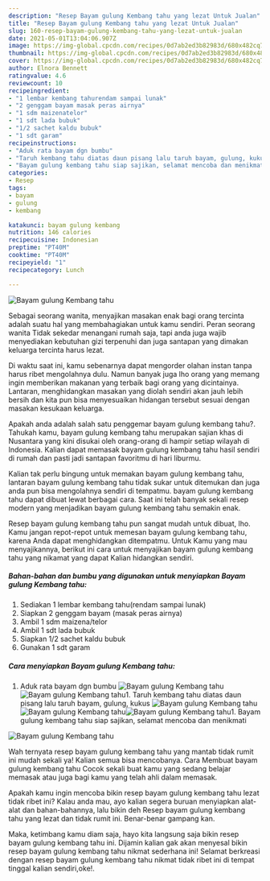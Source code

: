 ```yaml
---
description: "Resep Bayam gulung Kembang tahu yang lezat Untuk Jualan"
title: "Resep Bayam gulung Kembang tahu yang lezat Untuk Jualan"
slug: 160-resep-bayam-gulung-kembang-tahu-yang-lezat-untuk-jualan
date: 2021-05-01T13:04:06.907Z
image: https://img-global.cpcdn.com/recipes/0d7ab2ed3b82983d/680x482cq70/bayam-gulung-kembang-tahu-foto-resep-utama.jpg
thumbnail: https://img-global.cpcdn.com/recipes/0d7ab2ed3b82983d/680x482cq70/bayam-gulung-kembang-tahu-foto-resep-utama.jpg
cover: https://img-global.cpcdn.com/recipes/0d7ab2ed3b82983d/680x482cq70/bayam-gulung-kembang-tahu-foto-resep-utama.jpg
author: Elnora Bennett
ratingvalue: 4.6
reviewcount: 10
recipeingredient:
- "1 lembar kembang tahurendam sampai lunak"
- "2 genggam bayam masak peras airnya"
- "1 sdm maizenatelor"
- "1 sdt lada bubuk"
- "1/2 sachet kaldu bubuk"
- "1 sdt garam"
recipeinstructions:
- "Aduk rata bayam dgn bumbu"
- "Taruh kembang tahu diatas daun pisang lalu taruh bayam, gulung, kukus"
- "Bayam gulung kembang tahu siap sajikan, selamat mencoba dan menikmati"
categories:
- Resep
tags:
- bayam
- gulung
- kembang

katakunci: bayam gulung kembang 
nutrition: 146 calories
recipecuisine: Indonesian
preptime: "PT40M"
cooktime: "PT40M"
recipeyield: "1"
recipecategory: Lunch

---
```



![Bayam gulung Kembang tahu](https://img-global.cpcdn.com/recipes/0d7ab2ed3b82983d/680x482cq70/bayam-gulung-kembang-tahu-foto-resep-utama.jpg)

Sebagai seorang wanita, menyajikan masakan enak bagi orang tercinta adalah suatu hal yang membahagiakan untuk kamu sendiri. Peran seorang  wanita Tidak sekedar menangani rumah saja, tapi anda juga wajib menyediakan kebutuhan gizi terpenuhi dan juga santapan yang dimakan keluarga tercinta harus lezat.

Di waktu  saat ini, kamu sebenarnya dapat mengorder olahan instan tanpa harus ribet mengolahnya dulu. Namun banyak juga lho orang yang memang ingin memberikan makanan yang terbaik bagi orang yang dicintainya. Lantaran, menghidangkan masakan yang diolah sendiri akan jauh lebih bersih dan kita pun bisa menyesuaikan hidangan tersebut sesuai dengan masakan kesukaan keluarga. 



Apakah anda adalah salah satu penggemar bayam gulung kembang tahu?. Tahukah kamu, bayam gulung kembang tahu merupakan sajian khas di Nusantara yang kini disukai oleh orang-orang di hampir setiap wilayah di Indonesia. Kalian dapat memasak bayam gulung kembang tahu hasil sendiri di rumah dan pasti jadi santapan favoritmu di hari liburmu.

Kalian tak perlu bingung untuk memakan bayam gulung kembang tahu, lantaran bayam gulung kembang tahu tidak sukar untuk ditemukan dan juga anda pun bisa mengolahnya sendiri di tempatmu. bayam gulung kembang tahu dapat dibuat lewat berbagai cara. Saat ini telah banyak sekali resep modern yang menjadikan bayam gulung kembang tahu semakin enak.

Resep bayam gulung kembang tahu pun sangat mudah untuk dibuat, lho. Kamu jangan repot-repot untuk memesan bayam gulung kembang tahu, karena Anda dapat menghidangkan ditempatmu. Untuk Kamu yang mau menyajikannya, berikut ini cara untuk menyajikan bayam gulung kembang tahu yang nikamat yang dapat Kalian hidangkan sendiri.

<!--inarticleads1-->

##### Bahan-bahan dan bumbu yang digunakan untuk menyiapkan Bayam gulung Kembang tahu:

1. Sediakan 1 lembar kembang tahu(rendam sampai lunak)
1. Siapkan 2 genggam bayam (masak peras airnya)
1. Ambil 1 sdm maizena/telor
1. Ambil 1 sdt lada bubuk
1. Siapkan 1/2 sachet kaldu bubuk
1. Gunakan 1 sdt garam




<!--inarticleads2-->

##### Cara menyiapkan Bayam gulung Kembang tahu:

1. Aduk rata bayam dgn bumbu
<img src="https://img-global.cpcdn.com/steps/26ec0cca013e49bd/160x128cq70/bayam-gulung-kembang-tahu-langkah-memasak-1-foto.jpg" alt="Bayam gulung Kembang tahu"><img src="https://img-global.cpcdn.com/steps/d9f244237e11123b/160x128cq70/bayam-gulung-kembang-tahu-langkah-memasak-1-foto.jpg" alt="Bayam gulung Kembang tahu">1. Taruh kembang tahu diatas daun pisang lalu taruh bayam, gulung, kukus
<img src="https://img-global.cpcdn.com/steps/ab52486d1cd26cd7/160x128cq70/bayam-gulung-kembang-tahu-langkah-memasak-2-foto.jpg" alt="Bayam gulung Kembang tahu"><img src="https://img-global.cpcdn.com/steps/672400644c0962b5/160x128cq70/bayam-gulung-kembang-tahu-langkah-memasak-2-foto.jpg" alt="Bayam gulung Kembang tahu"><img src="https://img-global.cpcdn.com/steps/97d2d56ab8562ec3/160x128cq70/bayam-gulung-kembang-tahu-langkah-memasak-2-foto.jpg" alt="Bayam gulung Kembang tahu">1. Bayam gulung kembang tahu siap sajikan, selamat mencoba dan menikmati
<img src="https://img-global.cpcdn.com/steps/3b1d0a9101960c2d/160x128cq70/bayam-gulung-kembang-tahu-langkah-memasak-3-foto.jpg" alt="Bayam gulung Kembang tahu">



Wah ternyata resep bayam gulung kembang tahu yang mantab tidak rumit ini mudah sekali ya! Kalian semua bisa mencobanya. Cara Membuat bayam gulung kembang tahu Cocok sekali buat kamu yang sedang belajar memasak atau juga bagi kamu yang telah ahli dalam memasak.

Apakah kamu ingin mencoba bikin resep bayam gulung kembang tahu lezat tidak ribet ini? Kalau anda mau, ayo kalian segera buruan menyiapkan alat-alat dan bahan-bahannya, lalu bikin deh Resep bayam gulung kembang tahu yang lezat dan tidak rumit ini. Benar-benar gampang kan. 

Maka, ketimbang kamu diam saja, hayo kita langsung saja bikin resep bayam gulung kembang tahu ini. Dijamin kalian gak akan menyesal bikin resep bayam gulung kembang tahu nikmat sederhana ini! Selamat berkreasi dengan resep bayam gulung kembang tahu nikmat tidak ribet ini di tempat tinggal kalian sendiri,oke!.

